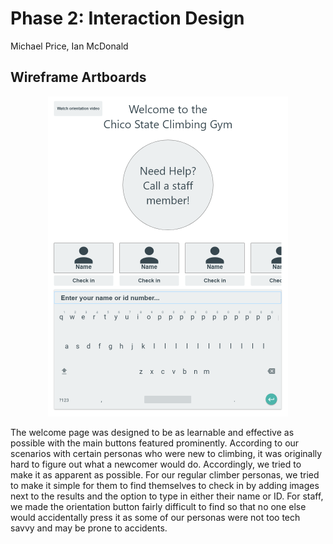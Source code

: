# Phase 2: Interaction Design

Michael Price, Ian McDonald

## Wireframe Artboards

<p align="center">
  <img src="../Assets/Welcome.png" alt="Welcome screen" style="width:384px;height:512px;">
</p>

The welcome page was designed to be as learnable and effective as possible with the main buttons featured prominently. According to our scenarios with certain personas who were new to climbing, it was originally hard to figure out what a newcomer would do. Accordingly, we tried to make it as apparent as possible. For our regular climber personas, we tried to make it simple for them to find themselves to check in by adding images next to the results and the option to type in either their name or ID. For staff, we made the orientation button fairly difficult to find so that no one else would accidentally press it as some of our personas were not too tech savvy and may be prone to accidents.
